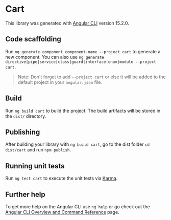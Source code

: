 # Cart

This library was generated with [Angular CLI](https://github.com/angular/angular-cli) version 15.2.0.

## Code scaffolding

Run `ng generate component component-name --project cart` to generate a new component. You can also use `ng generate directive|pipe|service|class|guard|interface|enum|module --project cart`.
> Note: Don't forget to add `--project cart` or else it will be added to the default project in your `angular.json` file. 

## Build

Run `ng build cart` to build the project. The build artifacts will be stored in the `dist/` directory.

## Publishing

After building your library with `ng build cart`, go to the dist folder `cd dist/cart` and run `npm publish`.

## Running unit tests

Run `ng test cart` to execute the unit tests via [Karma](https://karma-runner.github.io).

## Further help

To get more help on the Angular CLI use `ng help` or go check out the [Angular CLI Overview and Command Reference](https://angular.io/cli) page.
